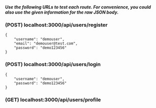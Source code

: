 ***Use the following URLs to test each route. For convenience, you could also use the given information for the raw JSON body.***

### (POST) localhost:3000/api/users/register

```
{
    "username": "demouser",
    "email": "demouser@test.com",
    "password": "demo123456"
}
```

### (POST) localhost:3000/api/users/login

```
{
    "username": "demouser",
    "password": "demo123456"
}
```

### (GET) localhost:3000/api/users/profile

